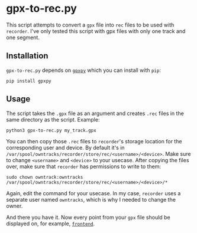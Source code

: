 # gpx-to-rec.py
This script attempts to convert a `gpx` file into `rec` files to be used with `recorder`. I've only tested this script with gpx files with only one track and one segment.

## Installation
`gpx-to-rec.py` depends on [`gpxpy`](https://github.com/tkrajina/gpxpy) which you can install with `pip`:
```
pip install gpxpy
```
## Usage
The script takes the `.gpx` file as an argument and creates `.rec` files in the same directory as the script.
Example:
```
python3 gpx-to-rec.py my_track.gpx
```

You can then copy those `.rec` files to `recorder`'s storage location for the corresponding user and device. By default it's in `/var/spool/owntracks/recorder/store/rec/<username>/<device>`.
Make sure to change `<username>` and `<device>` to your usecase.
After copying the files over, make sure that `recorder` has permissions to write to them:
```
sudo chown owntrack:owntracks /var/spool/owntracks/recorder/store/rec/<username>/<device>/*
```
Again, edit the command for your usecase. In my case, `recorder` uses a separate user named `owntracks`, which is why I needed to change the owner.

And there you have it. Now every point from your `gpx` file should be displayed on, for example, [`frontend`](https://github.com/owntracks/frontend).

